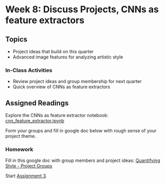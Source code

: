 # Week 8: Discuss Projects, CNNs as feature extractors

## Topics

* Project ideas that build on this quarter
* Advanced image features for analyzing artistic style

### In-Class Activities

* Review project ideas and group membership for next quarter
* Quick overview of CNNs as feature extractors

## Assigned Readings

Explore the CNNs as feature extractor notebook: [cnn_feature_extractor.ipynb](/notebooks/cnn_feature_extractor.ipynb)

Form your groups and fill in google doc below with rough sense of your project theme.

### Homework

Fill in this google doc with group members and project ideas: [Quantifying Style - Project Groups](https://docs.google.com/document/d/18bA3EgYYvvWSwJ-Gb_ZGPogUeapOxyq0qWQstSRscGw/edit?usp=sharing)

Start [Assignment 3](assignments/assignment-3.md).
